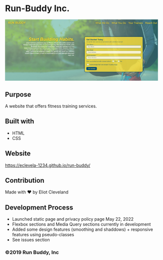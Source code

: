 # Run-Buddy Inc.

![Preview Image](./assets/images/run-bud-preview.png)

## Purpose
A website that offers fitness training services.

## Built with 

* HTML
* CSS

## Website
https://eclevela-1234.github.io/run-buddy/


## Contribution
Made with ❤️ by Eliot Cleveland

## Development Process
* Launched static page and privacy policy page May 22, 2022
* Flexbox sections and Media Query sections currently in development
* Added some design features (smoothing and shaddows) + responsive features using pseudo-classes 
* See issues section

### ©️2019 Run Buddy, Inc 
